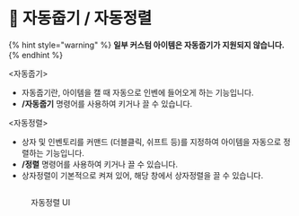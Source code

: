# 🔎 자동줍기 / 자동정렬

{% hint style="warning" %}
**일부 커스텀 아이템은 자동줍기가 지원되지 않습니다.**
{% endhint %}

<자동줍기>&#x20;

* 자동줍기란, 아이템을 캘 때 자동으로 인벤에 들어오게 하는 기능입니다.
* **/자동줍기** 명령어를 사용하여 키거나 끌 수 있습니다.

<자동정렬>

* 상자 및 인벤토리를 커맨드 (더블클릭, 쉬프트 등)를 지정하여 아이템을 자동으로 정렬하는 기능입니다.
* **/정렬** 명령어를 사용하여 키거나 끌 수 있습니다.
* 상자정렬이 기본적으로 켜져 있어, 해당 창에서 상자정렬을 끌 수 있습니다.

<figure><img src="../../.gitbook/assets/image (163).png" alt=""><figcaption><p>자동정렬 UI</p></figcaption></figure>





